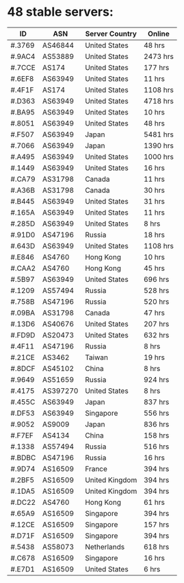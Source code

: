 # 48 stable servers:

| ID | ASN | Server Country | Online |
| ------ | ------ | ------ | ------ |
| #.3769 | AS46844 | United States | 48 hrs |
| #.9AC4 | AS53889 | United States | 2473 hrs |
| #.7CCE | AS174 | United States | 177 hrs |
| #.6EF8 | AS63949 | United States | 11 hrs |
| #.4F1F | AS174 | United States | 1108 hrs |
| #.D363 | AS63949 | United States | 4718 hrs |
| #.BA95 | AS63949 | United States | 10 hrs |
| #.8051 | AS63949 | United States | 48 hrs |
| #.F507 | AS63949 | Japan | 5481 hrs |
| #.7066 | AS63949 | Japan | 1390 hrs |
| #.A495 | AS63949 | United States | 1000 hrs |
| #.1449 | AS63949 | United States | 16 hrs |
| #.CA79 | AS31798 | Canada | 11 hrs |
| #.A36B | AS31798 | Canada | 30 hrs |
| #.B445 | AS63949 | United States | 31 hrs |
| #.165A | AS63949 | United States | 11 hrs |
| #.285D | AS63949 | United States | 8 hrs |
| #.91D0 | AS47196 | Russia | 18 hrs |
| #.643D | AS63949 | United States | 1108 hrs |
| #.E846 | AS4760 | Hong Kong | 10 hrs |
| #.CAA2 | AS4760 | Hong Kong | 45 hrs |
| #.5B97 | AS63949 | United States | 696 hrs |
| #.1209 | AS57494 | Russia | 528 hrs |
| #.758B | AS47196 | Russia | 520 hrs |
| #.09BA | AS31798 | Canada | 47 hrs |
| #.13D6 | AS40676 | United States | 207 hrs |
| #.FD9D | AS20473 | United States | 632 hrs |
| #.4F11 | AS47196 | Russia | 8 hrs |
| #.21CE | AS3462 | Taiwan | 19 hrs |
| #.8DCF | AS45102 | China | 8 hrs |
| #.9649 | AS51659 | Russia | 924 hrs |
| #.4175 | AS397270 | United States | 8 hrs |
| #.455C | AS63949 | Japan | 837 hrs |
| #.DF53 | AS63949 | Singapore | 556 hrs |
| #.9052 | AS9009 | Japan | 836 hrs |
| #.F7EF | AS4134 | China | 158 hrs |
| #.1338 | AS57494 | Russia | 516 hrs |
| #.BDBC | AS47196 | Russia | 16 hrs |
| #.9D74 | AS16509 | France | 394 hrs |
| #.2BF5 | AS16509 | United Kingdom | 394 hrs |
| #.1DA5 | AS16509 | United Kingdom | 394 hrs |
| #.DC22 | AS4760 | Hong Kong | 61 hrs |
| #.65A9 | AS16509 | Singapore | 394 hrs |
| #.12CE | AS16509 | Singapore | 157 hrs |
| #.D71F | AS16509 | Singapore | 394 hrs |
| #.5438 | AS58073 | Netherlands | 618 hrs |
| #.C678 | AS16509 | Singapore | 16 hrs |
| #.E7D1 | AS16509 | United States | 6 hrs |


